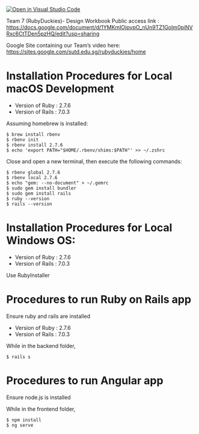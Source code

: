 [![Open in Visual Studio Code](https://classroom.github.com/assets/open-in-vscode-c66648af7eb3fe8bc4f294546bfd86ef473780cde1dea487d3c4ff354943c9ae.svg)](https://classroom.github.com/online_ide?assignment_repo_id=7913425&assignment_repo_type=AssignmentRepo)

Team 7 (RubyDuckies)- Design Workbook
Public access link : https://docs.google.com/document/d/1YMKmIOjpvpO_nUn9TZ1Golm0piNVRxc6CtTDen5pzHQ/edit?usp=sharing

Google Site containing our Team’s video here:
https://sites.google.com/sutd.edu.sg/rubyduckies/home

# Installation Procedures for Local macOS Development
- Version of Ruby : 2.7.6
- Version of Rails : 7.0.3

Assuming homebrew is installed:

```
$ brew install rbenv
$ rbenv init
$ rbenv install 2.7.6
$ echo 'export PATH="$HOME/.rbenv/shims:$PATH"' >> ~/.zshrc
```

Close and open a new terminal, then execute the following commands:

```
$ rbenv global 2.7.6
$ rbenv local 2.7.6
$ echo "gem: --no-document" > ~/.gemrc
$ sudo gem install bundler
$ sudo gem install rails
$ ruby --version
$ rails --version
```
# Installation Procedures for Local Windows OS:
- Version of Ruby : 2.7.6
- Version of Rails : 7.0.3

Use RubyInstaller 

# Procedures to run Ruby on Rails app

Ensure ruby and rails are installed
- Version of Ruby : 2.7.6
- Version of Rails : 7.0.3

While in the backend folder,

```
$ rails s
```

# Procedures to run Angular app

Ensure node.js is installed

While in the frontend folder,

```
$ npm install
$ ng serve
```
